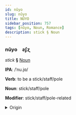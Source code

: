 ```yaml
---
id: nûyo
slug: nûyo
title: NÛYO
sidebar_position: 757
tags: [nûyo, Noun, Romance]
description: stick § Noun
---
```


### nûyo&emsp;<span kind="abugida">ƨʄɀ</span>

*stick* **§** [Noun](../../tags/Noun)

**IPA**: /ˈnu.jɑ/

**Verb**: to be a stick/staff/pole

**Noun**: stick/staff/pole

**Modifier**: stick/staff/pole-related

<details>
    <summary>Origin</summary>
    Romanian nuia [nuˈja]<br/>
    <em>Romance Language Family</em>
</details>